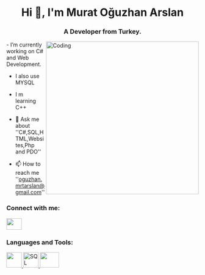<h1 align="center">Hi 👋, I'm Murat Oğuzhan Arslan</h1>
<h3 align="center">A Developer from Turkey.</h3>
<img align="right" alt="Coding" width=400 src="https://media.tenor.com/NOYF3f82b_gAAAAC/programmer.gif">
-  I’m currently working on C# and Web Development.

- I also use MYSQL

- I m learning C++

- 💬 Ask me about ''C#,SQL,HTML,Websites,Php and PDO''

- 📫 How to reach me ''oguzhan.mrtarslan@gmail.com''

<h3 align="left">Connect with me:</h3>
<p align="left">
<a href="[https://dev.to/komplatox]" target="blank"><img align="center" src="https://raw.githubusercontent.com/rahuldkjain/github-profile-readme-generator/master/src/images/icons/Social/devto.svg" alt="" height="30" width="40" /></a>

</p>

<h3 align="left">Languages and Tools:</h3>
<p align="left"> <a href="https://encrypted-tbn0.gstatic.com/images?q=tbn:ANd9GcRZPi7-vfjoJWo0S4vH_wdH7S4U6nhLkWIxrC9kSL8cdA&s" target="_blank" rel="noreferrer"> <img src="https://encrypted-tbn0.gstatic.com/images?q=tbn:ANd9GcRZPi7-vfjoJWo0S4vH_wdH7S4U6nhLkWIxrC9kSL8cdA&s" alt="" width="40" height="40"/> </a>  
 <a href="https://www.edureka.co/blog/wp-content/uploads/2019/10/logo.png" target="_blank" rel="noreferrer"> <img src="https://www.edureka.co/blog/wp-content/uploads/2019/10/logo.png" alt="SQL" width="40" height="40"/> </a> 
 <a href="https://encrypted-tbn0.gstatic.com/images?q=tbn:ANd9GcRyQwZSg5p0Gq6t5y9NIY9zlbUpTxI-vwvULQ&s" target="_blank" rel="noreferrer"> <img src="https://encrypted-tbn0.gstatic.com/images?q=tbn:ANd9GcRyQwZSg5p0Gq6t5y9NIY9zlbUpTxI-vwvULQ&s" alt"PHP" width="50" height="40" /> </a>
</p>
